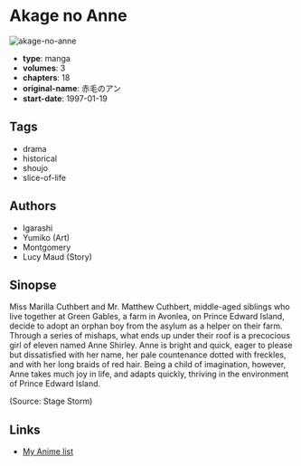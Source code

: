# Akage no Anne

![akage-no-anne](https://cdn.myanimelist.net/images/manga/1/30000.jpg)

-   **type**: manga
-   **volumes**: 3
-   **chapters**: 18
-   **original-name**: 赤毛のアン
-   **start-date**: 1997-01-19

## Tags

-   drama
-   historical
-   shoujo
-   slice-of-life

## Authors

-   Igarashi
-   Yumiko (Art)
-   Montgomery
-   Lucy Maud (Story)

## Sinopse

Miss Marilla Cuthbert and Mr. Matthew Cuthbert, middle-aged siblings who live together at Green Gables, a farm in Avonlea, on Prince Edward Island, decide to adopt an orphan boy from the asylum as a helper on their farm. Through a series of mishaps, what ends up under their roof is a precocious girl of eleven named Anne Shirley. Anne is bright and quick, eager to please but dissatisfied with her name, her pale countenance dotted with freckles, and with her long braids of red hair. Being a child of imagination, however, Anne takes much joy in life, and adapts quickly, thriving in the environment of Prince Edward Island.

(Source: Stage Storm)

## Links

-   [My Anime list](https://myanimelist.net/manga/10282/Akage_no_Anne)

